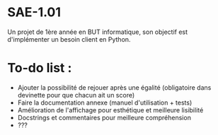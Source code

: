 # SAE-1.01
Un projet de 1ère année en BUT informatique, son objectif est d'implémenter un besoin client en Python.

# To-do list :
  - Ajouter la possibilité de rejouer après une égalité (obligatoire dans devinette pour que chacun ait un score)
  - Faire la documentation annexe (manuel d'utilisation + tests)
  - Amélioration de l'affichage pour esthétique et meilleure lisibilité
  - Docstrings et commentaires pour meilleure compréhension
  -  ???
